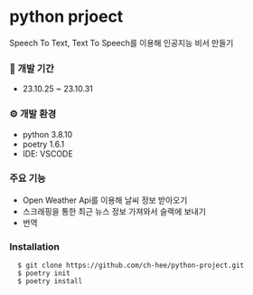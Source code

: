 # python prjoect

Speech To Text, Text To Speech를 이용해 인공지능 비서 만들기

### 📆 개발 기간
- 23.10.25 ~ 23.10.31

### ⚙️ 개발 환경
- python 3.8.10
- poetry 1.6.1
- IDE: VSCODE

### 주요 기능
- Open Weather Api를 이용해 날씨 정보 받아오기
- 스크래핑을 통한 최근 뉴스 정보 가져와서 슬랙에 보내기
- 번역

### Installation
```
  $ git clone https://github.com/ch-hee/python-project.git
  $ poetry init
  $ poetry install
```
